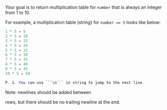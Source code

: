 Your goal is to return multiplication table for ```number``` that is always an integer from 1 to 10.

For example, a multiplication table (string) for ```number == 5``` looks like below:

```java
1 * 5 = 5
2 * 5 = 10
3 * 5 = 15
4 * 5 = 20
5 * 5 = 25
6 * 5 = 30
7 * 5 = 35
8 * 5 = 40
9 * 5 = 45
10 * 5 = 50
```

```java
P. S. You can use ```\n``` in string to jump to the next line.
```

Note: newlines should be added between 

rows, but there should be no trailing newline at the end.
